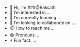 - 👋 Hi, I’m ###@Raksath
- 👀 I’m interested in ...
- 🌱 I’m currently learning ...
- 💞️ I’m looking to collaborate on ...
- 📫 How to reach me ...
- 😄 Pronouns: ...
- ⚡ Fun fact: ...

<!---
Raksath/Raksath is a ✨ special ✨ repository because its `README.md` (this file) appears on your GitHub profile.
You can click the Preview link to take a look at your changes.
--->
